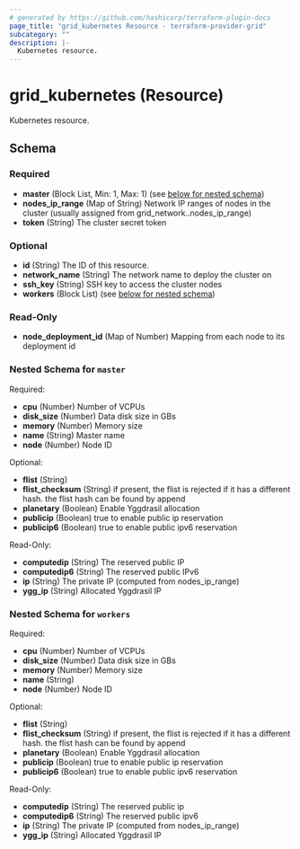 ```yaml
---
# generated by https://github.com/hashicorp/terraform-plugin-docs
page_title: "grid_kubernetes Resource - terraform-provider-grid"
subcategory: ""
description: |-
  Kubernetes resource.
---
```


# grid_kubernetes (Resource)

Kubernetes resource.



<!-- schema generated by tfplugindocs -->
## Schema

### Required

- **master** (Block List, Min: 1, Max: 1) (see [below for nested schema](#nestedblock--master))
- **nodes_ip_range** (Map of String) Network IP ranges of nodes in the cluster (usually assigned from grid_network.<network-resource-name>.nodes_ip_range)
- **token** (String) The cluster secret token

### Optional

- **id** (String) The ID of this resource.
- **network_name** (String) The network name to deploy the cluster on
- **ssh_key** (String) SSH key to access the cluster nodes
- **workers** (Block List) (see [below for nested schema](#nestedblock--workers))

### Read-Only

- **node_deployment_id** (Map of Number) Mapping from each node to its deployment id

<a id="nestedblock--master"></a>
### Nested Schema for `master`

Required:

- **cpu** (Number) Number of VCPUs
- **disk_size** (Number) Data disk size in GBs
- **memory** (Number) Memory size
- **name** (String) Master name
- **node** (Number) Node ID

Optional:

- **flist** (String)
- **flist_checksum** (String) if present, the flist is rejected if it has a different hash. the flist hash can be found by append
- **planetary** (Boolean) Enable Yggdrasil allocation
- **publicip** (Boolean) true to enable public ip reservation
- **publicip6** (Boolean) true to enable public ipv6 reservation

Read-Only:

- **computedip** (String) The reserved public IP
- **computedip6** (String) The reserved public IPv6
- **ip** (String) The private IP (computed from nodes_ip_range)
- **ygg_ip** (String) Allocated Yggdrasil IP


<a id="nestedblock--workers"></a>
### Nested Schema for `workers`

Required:

- **cpu** (Number) Number of VCPUs
- **disk_size** (Number) Data disk size in GBs
- **memory** (Number) Memory size
- **name** (String)
- **node** (Number) Node ID

Optional:

- **flist** (String)
- **flist_checksum** (String) if present, the flist is rejected if it has a different hash. the flist hash can be found by append
- **planetary** (Boolean) Enable Yggdrasil allocation
- **publicip** (Boolean) true to enable public ip reservation
- **publicip6** (Boolean) true to enable public ipv6 reservation

Read-Only:

- **computedip** (String) The reserved public ip
- **computedip6** (String) The reserved public ipv6
- **ip** (String) The private IP (computed from nodes_ip_range)
- **ygg_ip** (String) Allocated Yggdrasil IP


